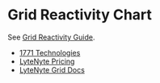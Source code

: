 # Grid Reactivity Chart

See [Grid Reactivity Guide](https://1771technologies.com/docs/grid-reactivity).

- [1771 Technologies](https://1771technologies.com)
- [LyteNyte Pricing](https://1771technologies.com/pricing)
- [LyteNyte Grid Docs](https://1771technologies.com/docs/intro-getting-started)
